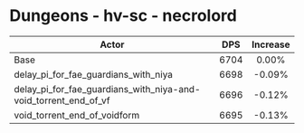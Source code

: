 # Dungeons - hv-sc - necrolord
| Actor | DPS | Increase |
|---|:---:|:---:|
|Base|6704|0.00%|
|delay_pi_for_fae_guardians_with_niya|6698|-0.09%|
|delay_pi_for_fae_guardians_with_niya-and-void_torrent_end_of_vf|6696|-0.12%|
|void_torrent_end_of_voidform|6695|-0.13%|
